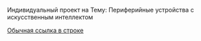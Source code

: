 Индивидуальный проект на Тему: Периферийные устройства с искусственным интеллектом

[Обычная ссылка в строке](https://www.figma.com/design/NQyKToriqjwoEkQ2GQlI0g/%D0%98%D0%BD%D0%B4%D0%B8%D0%B2%D0%B8%D0%B4%D1%83%D0%B0%D0%BB%D1%8C%D0%BD%D1%8B%D0%B9-%D0%9F%D1%80%D0%BE%D0%B5%D0%BA%D1%82?node-id=0-1&t=S8PgIo9egmqXpdwR-1)
